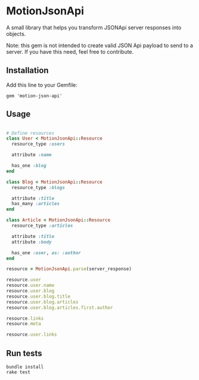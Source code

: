 # MotionJsonApi

A small library that helps you transform JSONApi server responses into objects.

Note: this gem is not intended to create valid JSON Api payload to send to a server.
If you have this need, feel free to contribute.

## Installation

Add this line to your Gemfile:

```
gem 'motion-json-api'
```

## Usage

```ruby

# Define resources
class User < MotionJsonApi::Resource
  resource_type :users

  attribute :name

  has_one :blog
end

class Blog < MotionJsonApi::Resource
  resource_type :blogs

  attribute :title
  has_many :articles
end

class Article < MotionJsonApi::Resource
  resource_type :articles

  attribute :title
  attribute :body

  has_one :user, as: :author
end

resource = MotionJsonApi.parse(server_response)

resource.user
resource.user.name
resource.user.blog
resource.user.blog.title
resource.user.blog.articles
resource.user.blog.articles.first.author

resource.links
resource.meta

resource.user.links
```

## Run tests

```
bundle install
rake test
```
